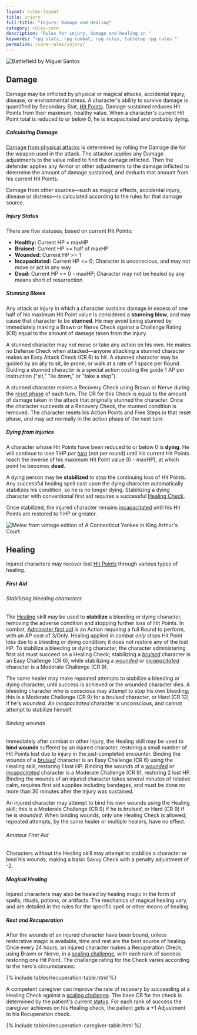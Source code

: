 ```yaml
---
layout: rules-layout
title: injury
full-title: "Injury: Damage and Healing"
category: rules-core
description: "Rules for injury, damage and healing in "
keywords: "rpg stats, rpg combat, rpg rules, tabletop rpg rules "
permalink: /core-rules/injury/
---
```


<div>
  <img src="{{site.baseurl}}/img/death-MiguelSantos-400x180.jpg" srcset="{{site.baseurl}}/img/death-MiguelSantos-700x315.jpg 700w, {{site.baseurl}}/img/death-MiguelSantos-1000x450.jpg 1000w, {{site.baseurl}}/img/death-MiguelSantos-1250x562.jpg 1250w, {{site.baseurl}}/img/death-MiguelSantos-2000x899.jpg 2000w" size="100vw" class="ph-ins-12 border-thin ftrm-none" alt="Battlefield by Miguel Santos" title="Battlefield - Public domain image by Miguel Santos">
</div>

<h2 class="hdrm-less">Damage</h2>
<p>Damage may be inflicted by physical or magical attacks, accidental injury, disease, or environmental stress. A character's ability to survive damage is quantified by Secondary Stat, <a href="{{site.baseurl}}/core-rules/characters/#stats">Hit Points</a>. Damage sustained reduces Hit Points from their maximum, healthy value. When a character's current Hit Point total is reduced to or below 0, he is incapacitated and probably dying.</p>
<h5>Calculating Damage</h5>
<p><a href="{{site.baseurl}}/core-rules/combat/#attack-hits">Damage from physical attacks</a> is determined by rolling the Damage die for the weapon used in the attack. The attacker applies any Damage adjustments to the value rolled to find the damage inflicted. Then the defender applies any Armor or other adjustments to the damage inflicted to determine the amount of damage sustained, and deducts that amount from his current Hit Points.</p>
<p>Damage from other sources&mdash;such as magical effects, accidental injury, disease or distress&mdash;is calculated according to the rules for that damage source.</p>

<h5 id="injury-status">Injury Status</h5>
<p>There are five statuses, based on current Hit Points:</p>
<ul class="bulleted ftrm">
  <li><strong>Healthy:</strong> Current HP = maxHP</li>
  <li><strong>Bruised:</strong> Current HP &gt;= half of maxHP </li>
  <li><strong>Wounded:</strong> Current HP &gt;= 1</li>
  <li><strong>Incapacitated:</strong> Current HP &lt;= 0; Character is unconscious, and may not move or act in any way</li>
  <li><strong>Dead:</strong> Current HP &lt;= 0 - maxHP; Character may not be healed by any means short of resurrection</li>
</ul>

<h5>Stunning Blows</h5>
<p>Any attack or injury in which a character sustains damage in excess of one half of his maximum Hit Point value is considered a <strong>stunning blow</strong>, and may cause that character to be <strong>stunned</strong>. He may avoid being stunned by immediately making a Brawn or Nerve Check against a Challenge Rating (CR) equal to the amount of damage taken from the injury.</p>
<p>A stunned character may not move or take any action on his own. He makes no Defense Check when attacked&mdash;anyone attacking a stunned character makes an Easy Attack Check (CR 6) to hit. A stunned character may be guided by an ally to sit, lie prone, or walk at a rate of 1 space per Round. Guiding a stunned character is a special action costing the guide 1 AP per instruction ("sit," "lie down," or "take a step").</p>
<p>A stunned character makes a Recovery Check using Brawn or Nerve during the <a href="{{site.baseurl}}/core-rules/actions/#reset-phase">reset phase</a> of each turn. The CR for this Check is equal to the amount of damage taken in the attack that originally stunned the character. Once the character succeeds at a Recovery Check, the stunned condition is removed. The character resets his Action Points and Free Steps in that reset phase, and may act normally in the action phase of the next turn.</p>

<h5>Dying from Injuries</h5>
<p>A character whose Hit Points have been reduced to or below 0 is <strong>dying</strong>. He will continue to lose 1 HP <em>per <a href="{{site.baseurl}}/core-rules/actions/#turns">turn</a></em> (not per round) until his current Hit Points reach the inverse of his maximum Hit Point value (0 - maxHP), at which point he becomes <strong>dead</strong>.</p>
<p>A dying person may be <strong>stabilized</strong> to stop the continuing loss of Hit Points. Any successful healing spell cast upon the dying character automatically stabilizes his condition, so he is no longer dying. Stabilizing a dying character with conventional first aid requires a successful <a href="#first-aid">Healing Check</a>.</p>
<p>Once stabilized, the injured character remains <a href="#injury-status">incapacitated</a> until his Hit Points are restored to 1 HP or greater.</p>

<div class="ph-ins-50 tab-ins-50 cmp-ins-33 mar-l ftrm-mar">
  <img src="{{site.baseurl}}/img/heal-JoyceMaureira-250x250.jpg" srcset="{{site.baseurl}}/img/heal-JoyceMaureira-400x400.jpg 400w, {{site.baseurl}}/img/heal-JoyceMaureira-700x700.jpg 700w, {{site.baseurl}}/img/heal-JoyceMaureira-1000x1000.jpg 1000w" size="50vw" class="border-thin flip" alt="Melee from vintage edition of A Connecticut Yankee in King Arthur's Court" title="Melee from vintage edition of A Connecticut Yankee in King Arthur's Court - Public Domain">
</div>

<h2>Healing</h2>
<p>Injured characters may recover lost <a href="{{site.baseurl}}/core-rules/characters/#stats">Hit Points</a> through various types of healing.</p>

<h5 id="first-aid">First Aid</h5>
<h6>Stabilizing bleeding characters</h6>
<p>The <a href="{{site.baseurl}}/core-rules/skills/#skills">Healing</a> skill may be used to <strong>stabilize</strong> a bleeding or dying character, removing the adverse condition and stopping further loss of Hit Points. In combat, <a href="{{site.baseurl}}/core-rules/actions/#actions-table">Administer first aid</a> is an Action requiring a full Round to perform, with an AP cost of 3/Only. Healing applied in combat <em>only</em> stops Hit Point loss due to a bleeding or dying condition; it does not restore any of the lost HP. To stabilize a bleeding or dying character, the character administering first aid must succeed on a Healing Check; stabilizing a <em><a href="#injury-status">bruised</a></em> character is an Easy Challenge (CR 6), while stabilizing a <em><a href="#injury-status">wounded</a></em> or <em><a href="#injury-status">incapacitated</a></em> character is a Moderate Challenge (CR 9).</p>
<p>The same healer may make repeated attempts to stabilize a bleeding or dying character, until success is achieved or the wounded character dies. A bleeding character who is conscious may attempt to stop his own bleeding; this is a Moderate Challenge (CR 9) for a <em>bruised</em> character, or Hard (CR 12) if he's <em>wounded</em>. An <em>incapacitated</em> character is unconscious, and cannot attempt to stabilize himself.</p>

<h6>Binding wounds</h6>
<p>Immediately after combat or other injury, the Healing skill may be used to <strong>bind wounds</strong> suffered by an injured character, restoring a small number of Hit Points lost due to injury in the just-completed encounter. Binding the wounds of a <em><a href="#injury-status">bruised</a></em> character is an Easy Challenge (CR 6) using the Healing skill, restoring 1 lost HP. Binding the wounds of a <em><a href="#injury-status">wounded</a></em> or <em><a href="#injury-status">incapacitated</a></em> character is a Moderate Challenge (CR 9), restoring 2 lost HP. Binding the wounds of an injured character takes several minutes of relative calm, requires first aid supplies including bandages, and must be done no more than 30 minutes after the injury was sustained.</p>
<p>An injured character may attempt to bind his own wounds using the Healing skill; this is a Moderate Challenge (CR 9) if he is <em>bruised</em>, or Hard (CR 9) if he is <em>wounded</em>. When binding wounds, only one Healing Check is allowed; repeated attempts, by the same healer or multiple healers, have no effect.</p>

<h6>Amateur First Aid</h6>
<p>Characters without the Healing skill may attempt to stabilize a character or bind his wounds, making a basic Savvy Check with a penalty adjustment of -2.</p>

<h5>Magical Healing</h5>
<p>Injured characters may also be healed by healing magic in the form of spells, rituals, potions, or artifacts. The mechanics of magical healing vary, and are detailed in the rules for the specific spell or other means of healing.</p>

<h5>Rest and Recuperation</h5>
<p>After the wounds of an injured character have been bound, unless restorative magic is available, time and rest are the best source of healing. Once every 24 hours, an injured character makes a Recuperation Check, using Brawn or Nerve, in a <a href="{{site.baseurl}}/core-rules/challenges/#scaling-challenges">scaling challenge</a>, with each rank of success restoring one Hit Point. The challenge rating for the Check varies according to the hero's circumstances:

{% include tables/recuperation-table.html %}

<p>A competent caregiver can improve the rate of recovery by succeeding at a Healing Check against a <a href="{{site.baseurl}}/core-rules/challenges/#scaling-challenge">scaling challenge</a>. The base CR for the check is determined by the patient's current <a href="#injury-status">status</a>. For each rank of success the caregiver achieves on his Healing check, the patient gets a +1 Adjustment to his Recuperation check.</p>

{% include tables/recuperation-caregiver-table.html %}

